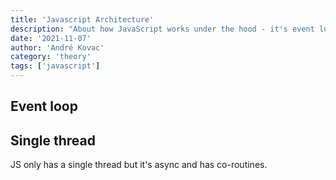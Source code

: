 ```yaml
---
title: 'Javascript Architecture'
description: "About how JavaScript works under the hood - it's event loop and more"
date: '2021-11-07'
author: 'André Kovac'
category: 'theory'
tags: ['javascript']
---
```


## Event loop

## Single thread

JS only has a single thread but it's async and has co-routines.